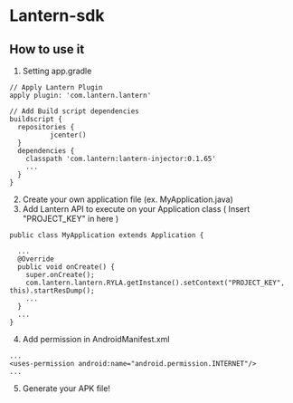 # Lantern-sdk

## How to use it

1. Setting app.gradle

  ```
  // Apply Lantern Plugin
  apply plugin: 'com.lantern.lantern'

  // Add Build script dependencies
  buildscript {
    repositories {
            jcenter()
    }
    dependencies {
      classpath 'com.lantern:lantern-injector:0.1.65'
      ...
    }
  }
  ```

2. Create your own application file (ex. MyApplication.java)
3. Add Lantern API to execute on your Application class
  ( Insert "PROJECT_KEY" in here )

  ```
  public class MyApplication extends Application {

    ...
    @Override
    public void onCreate() {
      super.onCreate();
      com.lantern.lantern.RYLA.getInstance().setContext("PROJECT_KEY", this).startResDump();
      ...
    }
    ...
  }
  ```

4. Add permission in AndroidManifest.xml

  ```
  ...
  <uses-permission android:name="android.permission.INTERNET"/>
  ...
  ```

5. Generate your APK file!
